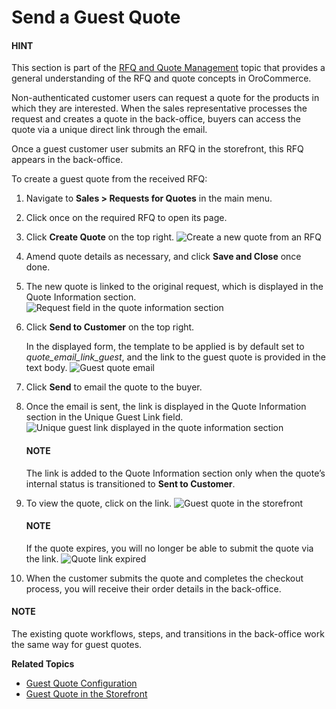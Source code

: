 <a id="user-guide-sales-guest-quotes"></a>

# Send a Guest Quote

#### HINT
This section is part of the [RFQ and Quote Management](../../../concept-guides/customers-sales/rfq-quotes/index.md#concept-guide-rfq-quotes) topic that provides a general understanding of the RFQ and quote concepts in OroCommerce.

Non-authenticated customer users can request a quote for the products in which they are interested. When the sales representative processes the request and creates a quote in the back-office, buyers can access the quote via a unique direct link through the email.

Once a guest customer user submits an RFQ in the storefront, this RFQ appears in the back-office.

To create a guest quote from the received RFQ:

1. Navigate to **Sales > Requests for Quotes** in the main menu.
2. Click once on the required RFQ to open its page.
3. Click **Create Quote** on the top right.
   ![Create a new quote from an RFQ](user/img/sales/quotes/create_quote_from_rfq_guest.png)
4. Amend quote details as necessary, and click **Save and Close** once done.
5. The new quote is linked to the original request, which is displayed in the Quote Information section.
   ![Request field in the quote information section](user/img/sales/quotes/quote_linked_to_rfq.png)
6. Click **Send to Customer** on the top right.

   In the displayed form, the template to be applied is by default set to *quote_email_link_guest*, and the link to the guest quote is provided in the text body.
   ![Guest quote email](user/img/sales/quotes/guest_quote_email.png)
7. Click **Send** to email the quote to the buyer.
8. Once the email is sent, the link is displayed in the Quote Information section in the Unique Guest Link field.
   ![Unique guest link displayed in the quote information section](user/img/sales/quotes/quote_information_guest_link.png)

   #### NOTE
   The link is added to the Quote Information section only when the quote’s internal status is transitioned to **Sent to Customer**.
9. To view the quote, click on the link.
   ![Guest quote in the storefront](user/img/sales/quotes/guest_quote.png)

   #### NOTE
   If the quote expires, you will no longer be able to submit the quote via the link.
   ![Quote link expired](user/img/sales/quotes/quote_expired.png)
10. When the customer submits the quote and completes the checkout process, you will receive their order details in the back-office.

#### NOTE
The existing quote workflows, steps, and transitions in the back-office work the same way for guest quotes.

**Related Topics**

* [Guest Quote Configuration](../../system/configuration/commerce/sales/guest-quote.md#sys-conf-commerce-guest-enable-guest-quotes)
* [Guest Quote in the Storefront](../../../storefront/quotes/guests.md#frontstore-guide-guest-quotes)
